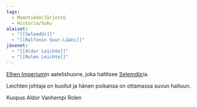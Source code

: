 ```yaml
---
tags:
  - Maantiede/Järjestö
  - Historia/Suku
alaiset:
  - "[[Selemdûr]]"
  - "[[Ralfonin Suur-Lääni]]"
jäsenet:
  - "[[Aldor Leichte]]"
  - "[[Rolen Leichte]]"
---
```

[Elhen Imperiumi](Elhen%20Imperiumi.md)n aatelishuone, joka hallitsee [Selemdûr](Selemdûr.md)ia.

Leichten johtaja on kuollut ja hänen poikansa on ottamassa suvun haltuun.



Kuopus Aldor
Vanhempi Rolen